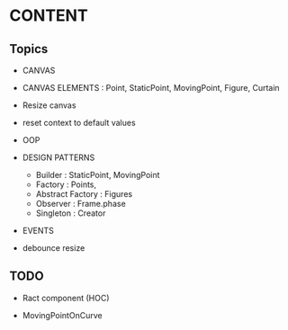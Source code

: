 

# CONTENT 

## Topics 

- CANVAS
 - CANVAS ELEMENTS : Point, StaticPoint, MovingPoint, Figure, Curtain
 - Resize canvas 
  - reset context to default values


- OOP

- DESIGN PATTERNS

  - Builder : StaticPoint, MovingPoint
  - Factory : Points, 
  - Abstract Factory : Figures
  - Observer : Frame.phase
  - Singleton : Creator
- EVENTS
 - debounce resize


 ## TODO

 - Ract <Curtain /> component (HOC)

 - MovingPointOnCurve